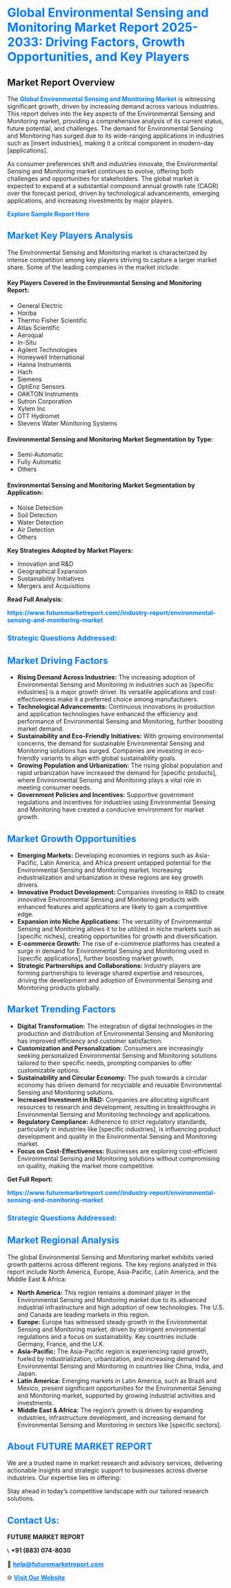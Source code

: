 <h1 style="color: #007BFF;">Global Environmental Sensing and Monitoring Market Report 2025-2033: Driving Factors, Growth Opportunities, and Key Players</h1>

<section id="overview">
<h2>Market Report Overview</h2>
<p>The <a href="https://www.futuremarketreport.com//industry-report/environmental-sensing-and-monitoring-market" style="color: #007BFF; text-decoration: none;"><strong>Global Environmental Sensing and Monitoring Market</strong></a> is witnessing significant growth, driven by increasing demand across various industries. This report delves into the key aspects of the Environmental Sensing and Monitoring market, providing a comprehensive analysis of its current status, future potential, and challenges. The demand for Environmental Sensing and Monitoring has surged due to its wide-ranging applications in industries such as [insert industries], making it a critical component in modern-day [applications].</p>
<p>As consumer preferences shift and industries innovate, the Environmental Sensing and Monitoring market continues to evolve, offering both challenges and opportunities for stakeholders. The global market is expected to expand at a substantial compound annual growth rate (CAGR) over the forecast period, driven by technological advancements, emerging applications, and increasing investments by major players.</p>
</section>

<section id="overview">
<p><a href="https://www.futuremarketreport.com//request-sample/reportId=51303" style="color: #007BFF; text-decoration: none;"><strong>Explore Sample Report Here</strong></a></p>
</section>

<section id="key-players">
<h2 style="color: #007BFF;">Market Key Players Analysis</h2>
<p>The Environmental Sensing and Monitoring market is characterized by intense competition among key players striving to capture a larger market share. Some of the leading companies in the market include:</p>
<h4>Key Players Covered in the Environmental Sensing and Monitoring Report:</h4>
<ul><li>General Electric</li><li>Horiba</li><li>Thermo Fisher Scientific</li><li>Atlas Scientific</li><li>Aeroqual</li><li>In-Situ</li><li>Agilent Technologies</li><li>Honeywell International</li><li>Hanna Instruments</li><li>Hach</li><li>Siemens</li><li>OptiEnz Sensors</li><li>OAKTON Instruments</li><li>Sutron Corporation</li><li>Xylem Inc</li><li>OTT Hydromet</li><li>Stevens Water Monitoring Systems</li></ul>
<h4>Environmental Sensing and Monitoring Market Segmentation by Type:</h4>
<ul><li>Semi-Automatic</li><li>Fully Automatic</li><li>Others</li></ul>

<h4>Environmental Sensing and Monitoring Market Segmentation by Application:</h4>
<ul><li>Noise Detection</li><li>Soil Detection</li><li>Water Detection</li><li>Air Detection</li><li>Others</li></ul>
<p><strong>Key Strategies Adopted by Market Players:</strong></p>
<ul>
<li>Innovation and R&D</li>
<li>Geographical Expansion</li>
<li>Sustainability Initiatives</li>
<li>Mergers and Acquisitions</li>
</ul>
</section>

<section>
<p><strong>Read Full Analysis: </strong></p><a href="https://www.futuremarketreport.com//industry-report/environmental-sensing-and-monitoring-market" style="color: #007BFF; text-decoration: none;"><strong>https://www.futuremarketreport.com//industry-report/environmental-sensing-and-monitoring-market</strong></a>
<h3 style="color: #007BFF;">Strategic Questions Addressed:</h3>
</section>

<section id="driving-factors">
<h2 style="color: #007BFF;">Market Driving Factors</h2>
<ul>
<li><strong>Rising Demand Across Industries:</strong> The increasing adoption of Environmental Sensing and Monitoring in industries such as [specific industries] is a major growth driver. Its versatile applications and cost-effectiveness make it a preferred choice among manufacturers.</li>
<li><strong>Technological Advancements:</strong> Continuous innovations in production and application technologies have enhanced the efficiency and performance of Environmental Sensing and Monitoring, further boosting market demand.</li>
<li><strong>Sustainability and Eco-Friendly Initiatives:</strong> With growing environmental concerns, the demand for sustainable Environmental Sensing and Monitoring solutions has surged. Companies are investing in eco-friendly variants to align with global sustainability goals.</li>
<li><strong>Growing Population and Urbanization:</strong> The rising global population and rapid urbanization have increased the demand for [specific products], where Environmental Sensing and Monitoring plays a vital role in meeting consumer needs.</li>
<li><strong>Government Policies and Incentives:</strong> Supportive government regulations and incentives for industries using Environmental Sensing and Monitoring have created a conducive environment for market growth.</li>
</ul>
</section>

<section id="growth-opportunities">
<h2 style="color: #007BFF;">Market Growth Opportunities</h2>
<ul>
<li><strong>Emerging Markets:</strong> Developing economies in regions such as Asia-Pacific, Latin America, and Africa present untapped potential for the Environmental Sensing and Monitoring market. Increasing industrialization and urbanization in these regions are key growth drivers.</li>
<li><strong>Innovative Product Development:</strong> Companies investing in R&D to create innovative Environmental Sensing and Monitoring products with enhanced features and applications are likely to gain a competitive edge.</li>
<li><strong>Expansion into Niche Applications:</strong> The versatility of Environmental Sensing and Monitoring allows it to be utilized in niche markets such as [specific niches], creating opportunities for growth and diversification.</li>
<li><strong>E-commerce Growth:</strong> The rise of e-commerce platforms has created a surge in demand for Environmental Sensing and Monitoring used in [specific applications], further boosting market growth.</li>
<li><strong>Strategic Partnerships and Collaborations:</strong> Industry players are forming partnerships to leverage shared expertise and resources, driving the development and adoption of Environmental Sensing and Monitoring products globally.</li>
</ul>
</section>

<section id="trending-factors">
<h2 style="color: #007BFF;">Market Trending Factors</h2>
<ul>
<li><strong>Digital Transformation:</strong> The integration of digital technologies in the production and distribution of Environmental Sensing and Monitoring has improved efficiency and customer satisfaction.</li>
<li><strong>Customization and Personalization:</strong> Consumers are increasingly seeking personalized Environmental Sensing and Monitoring solutions tailored to their specific needs, prompting companies to offer customizable options.</li>
<li><strong>Sustainability and Circular Economy:</strong> The push towards a circular economy has driven demand for recyclable and reusable Environmental Sensing and Monitoring solutions.</li>
<li><strong>Increased Investment in R&D:</strong> Companies are allocating significant resources to research and development, resulting in breakthroughs in Environmental Sensing and Monitoring technology and applications.</li>
<li><strong>Regulatory Compliance:</strong> Adherence to strict regulatory standards, particularly in industries like [specific industries], is influencing product development and quality in the Environmental Sensing and Monitoring market.</li>
<li><strong>Focus on Cost-Effectiveness:</strong> Businesses are exploring cost-efficient Environmental Sensing and Monitoring solutions without compromising on quality, making the market more competitive.</li>
</ul>
</section>

<section>
<p><strong>Get Full Report: </strong></p><a href="https://www.futuremarketreport.com//industry-report/environmental-sensing-and-monitoring-market" style="color: #007BFF; text-decoration: none;"><strong>https://www.futuremarketreport.com//industry-report/environmental-sensing-and-monitoring-market</strong></a>
<h3 style="color: #007BFF;">Strategic Questions Addressed:</h3>
</section>


<section id="regional-analysis">
<h2 style="color: #007BFF;">Market Regional Analysis</h2>
<p>The global Environmental Sensing and Monitoring market exhibits varied growth patterns across different regions. The key regions analyzed in this report include North America, Europe, Asia-Pacific, Latin America, and the Middle East & Africa:</p>
<ul>
<li><strong>North America:</strong> This region remains a dominant player in the Environmental Sensing and Monitoring market due to its advanced industrial infrastructure and high adoption of new technologies. The U.S. and Canada are leading markets in this region.</li>
<li><strong>Europe:</strong> Europe has witnessed steady growth in the Environmental Sensing and Monitoring market, driven by stringent environmental regulations and a focus on sustainability. Key countries include Germany, France, and the U.K.</li>
<li><strong>Asia-Pacific:</strong> The Asia-Pacific region is experiencing rapid growth, fueled by industrialization, urbanization, and increasing demand for Environmental Sensing and Monitoring in countries like China, India, and Japan.</li>
<li><strong>Latin America:</strong> Emerging markets in Latin America, such as Brazil and Mexico, present significant opportunities for the Environmental Sensing and Monitoring market, supported by growing industrial activities and investments.</li>
<li><strong>Middle East & Africa:</strong> The region’s growth is driven by expanding industries, infrastructure development, and increasing demand for Environmental Sensing and Monitoring in sectors like [specific sectors].</li>
</ul>
</section>

<footer>
<h2 style="color: #007BFF;">About FUTURE MARKET REPORT</h2>
<p>We are a trusted name in market research and advisory services, delivering actionable insights and strategic support to businesses across diverse industries. Our expertise lies in offering:</p>

<p>Stay ahead in today’s competitive landscape with our tailored research solutions.</p>

<h2 style="color: #007BFF;">Contact Us:</h2>
<p><strong>FUTURE MARKET REPORT</strong></p>
<p>📞 <strong>+91 (883) 074-8030</strong></p>
<p>📧 <strong><a href="mailto:help@futuremarketreport.com" style="color: #007BFF;">help@futuremarketreport.com</a></strong></p>
<p>🌐 <strong><a href="https://www.futuremarketreport.com/" style="color: #007BFF;">Visit Our Website</a></strong></p>
</footer>